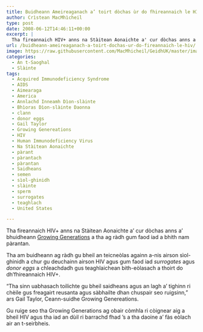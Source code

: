 ```yaml
---
title: Buidheann Ameireaganach a’ toirt dòchas ùr do fhireannaich le HIV
author: Crìstean MacMhìcheil
type: post
date: 2008-06-12T14:46:11+00:00
excerpt: |
  Tha fireannaich HIV+ anns na Stàitean Aonaichte a' cur dòchas anns a' bhuidheann <a title="Làrach-lìn aig Growing Generations" href="http://www.growinggenerations.com/">Growing Generations</a> a tha ag ràdh gum faod iad a bhith nam pàrantan.
url: /buidheann-ameireaganach-a-toirt-dochas-ur-do-fireannaich-le-hiv/
image: https://raw.githubusercontent.com/MacMhicheil/GeidhUK/master/images/.jpg
categories:
  - An t-Saoghal
  - Slàinte
tags:
  - Acquired Immunodeficiency Syndrome
  - AIDS
  - Aimearaga
  - America
  - Annlachd Inneamh Dìon-slàinte
  - Bhìoras Dìon-slàinte Daonna
  - clann
  - donor eggs
  - Gail Taylor
  - Growing Genereations
  - HIV
  - Human Immunodeficiency Virus
  - Na Stàitean Aonaichte
  - pàrant
  - pàrantach
  - pàrantan
  - Saidheans
  - semen
  - sìol-ghinidh
  - slàinte
  - sperm
  - surrogates
  - teaghlach
  - United States

---
```

Tha fireannaich HIV+ anns na Stàitean Aonaichte a&#8217; cur dòchas anns a&#8217; bhuidheann [Growing Generations][1] a tha ag ràdh gum faod iad a bhith nam pàrantan.

Tha am buidheann ag ràdh gu bheil an teicneòlas againn a-nis airson sìol-ghinidh a chur gu deuchainn airson HIV agus gum faod iad _surrogates_ agus _donor eggs_ a chleachdadh gus teaghlaichean bith-eòlasach a thoirt do dh&#8217;fhireannaich HIV+.

&#8220;Tha sinn uabhasach toilichte gu bheil saidheans agus an lagh a&#8217; tighinn ri chèile gus freagairt reusanta agus sàbhailte dhan chuspair seo ruigsinn,&#8221; ars Gail Taylor, Ceann-suidhe Growing Genereations.

Gu ruige seo tha Growing Generations ag obair còmhla ri còignear aig a bheil HIV agus tha iad an dùil ri barrachd fhad &#8217;s a tha daoine a&#8217; fàs eòlach air an t-seirbheis.

 [1]: http://www.growinggenerations.com/ "Làrach-lìn aig Growing Generations"
